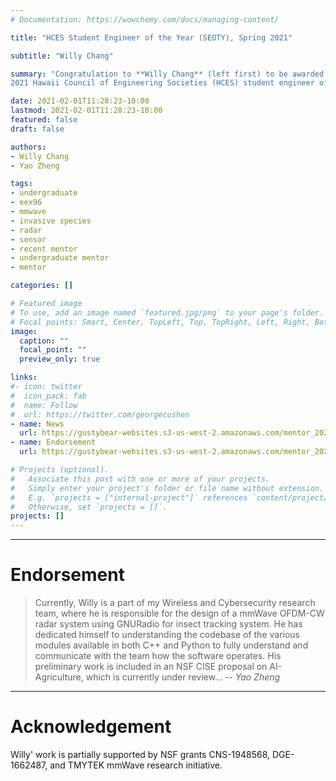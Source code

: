 ```yaml
---
# Documentation: https://wowchemy.com/docs/managing-content/

title: "HCES Student Engineer of the Year (SEOTY), Spring 2021"

subtitle: "Willy Chang"

summary: "Congratulation to **Willy Chang** (left first) to be awarded the
2021 Hawaii Council of Engineering Societies (HCES) student engineer of the year (SEOTY)."

date: 2021-02-01T11:28:23-10:00
lastmod: 2021-02-01T11:28:23-10:00
featured: false
draft: false

authors:
- Willy Chang
- Yao Zheng

tags:
- undergraduate
- eex96
- mmwave
- invasive species
- radar
- sensor
- recent mentor
- undergraduate mentor
- mentor

categories: []

# Featured image
# To use, add an image named `featured.jpg/png` to your page's folder.
# Focal points: Smart, Center, TopLeft, Top, TopRight, Left, Right, BottomLeft, Bottom, BottomRight.
image:
  caption: ""
  focal_point: ""
  preview_only: true

links:
#- icon: twitter
#  icon_pack: fab
#  name: Follow
#  url: https://twitter.com/georgecushen
- name: News
  url: https://gustybear-websites.s3-us-west-2.amazonaws.com/mentor_2021_spring_seoty_willy_chang/Wiliki_Feb2021_Proof.pdf
- name: Endorsement
  url: https://gustybear-websites.s3-us-west-2.amazonaws.com/mentor_2021_spring_seoty_willy_chang/chang_willy_seoty_reference.pdf

# Projects (optional).
#   Associate this post with one or more of your projects.
#   Simply enter your project's folder or file name without extension.
#   E.g. `projects = ["internal-project"]` references `content/project/deep-learning/index.md`.
#   Otherwise, set `projects = []`.
projects: []
---
```

***

# Endorsement
> Currently, Willy is a part of my Wireless and Cybersecurity research team, where he is responsible for the design of a mmWave OFDM-CW radar system using GNURadio for insect tracking system. He has dedicated himself to understanding the codebase of the various modules available in both C++ and Python to fully understand and communicate with the team how the software operates. His preliminary work is included in an NSF CISE proposal on AI-Agriculture, which is currently under review... 
> -- <cite>Yao Zheng</cite>
> 

***
# Acknowledgement
Willy' work is partially supported by NSF grants CNS-1948568, DGE-1662487, and
TMYTEK mmWave research initiative.

